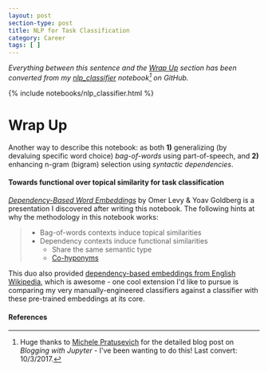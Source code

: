 ```yaml
---
layout: post
section-type: post
title: NLP for Task Classification
category: Career
tags: [ ]
---
```


_Everything between this sentence and the [Wrap Up](http://localhost:4000/career/2017/09/25/nlp-for-tasks.html#wrap-up) section has been converted from my [nlp_classifier](https://github.com/iconix/nlp-sandbox/blob/master/nlp_classifier.ipynb) notebook[^nbconvert] on GitHub._

{% include notebooks/nlp_classifier.html %}

# Wrap Up

Another way to describe this notebook: as both **1)** generalizing (by devaluing specific word choice) _bag-of-words_ using part-of-speech, and **2)** enhancing n-gram (bigram) selection using _syntactic dependencies_.

#### Towards functional over topical similarity for task classification

[_Dependency-Based Word Embeddings_](https://levyomer.files.wordpress.com/2014/06/dependency-based-word-embeddings-acl-2014.pptx) by Omer Levy & Yoav Goldberg is a presentation I discovered after writing this notebook. The following hints at why the methodology in this notebook works:
>- Bag-of-words contexts induce topical similarities
>- Dependency contexts induce functional similarities
>    - Share the same semantic type
>    - [Co-hyponyms](https://en.wikipedia.org/wiki/Hyponymy_and_hypernymy#Co-hyponyms)

This duo also provided [dependency-based embeddings from English Wikipedia](https://levyomer.wordpress.com/2014/04/25/dependency-based-word-embeddings/), which is awesome - one cool extension I'd like to pursue is comparing my very manually-engineered classifiers against a classifier with these pre-trained embeddings at its core.

#### References

[^nbconvert]: Huge thanks to [Michele Pratusevich](http://www.mprat.org/blog/2017/03/18/blogging-with-jupyter.html) for the detailed blog post on _Blogging with Jupyter_ - I've been wanting to do this! Last convert: 10/3/2017.
